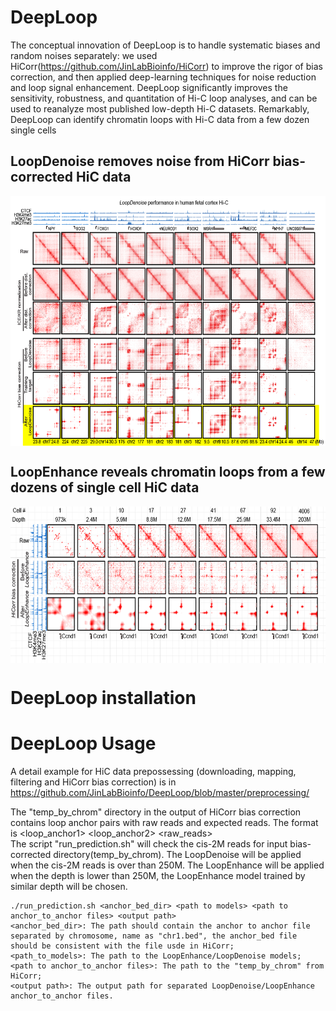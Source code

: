 # DeepLoop
The conceptual innovation of DeepLoop is to handle systematic biases and random noises separately: we used HiCorr(https://github.com/JinLabBioinfo/HiCorr) to improve the rigor of bias correction, and then applied deep-learning techniques for noise reduction and loop signal enhancement. DeepLoop significantly improves the sensitivity, robustness, and quantitation of Hi-C loop analyses, and can be used to reanalyze most published low-depth Hi-C datasets. Remarkably, DeepLoop can identify chromatin loops with Hi-C data from a few dozen single cells

## LoopDenoise removes noise from HiCorr bias-corrected HiC data
<p align="center">
<img align="center" src="https://github.com/JinLabBioinfo/DeepLoop/blob/master/images/LoopDenoise.example.PNG" width="600" height="400">
</p>


## LoopEnhance reveals chromatin loops from a few dozens of single cell HiC data
<p align="center">
<img align="center" src="https://github.com/JinLabBioinfo/DeepLoop/blob/master/images/LoopEnhance_examples_sc.PNG" width="600" height="250">
</p>

# DeepLoop installation



# DeepLoop Usage
A detail example for HiC data prepossessing (downloading, mapping, filtering and HiCorr bias correction) is in https://github.com/JinLabBioinfo/DeepLoop/blob/master/preprocessing/

The "temp_by_chrom" directory in the output of HiCorr bias correction contains loop anchor pairs with raw reads and expected reads. 
The format is <loop_anchor1> <loop_anchor2> <raw_reads> <expected reads>  
The script "run_prediction.sh" will check the cis-2M reads for input bias-corrected directory(temp_by_chrom). The LoopDenoise will be applied when the cis-2M reads is over than 250M. The LoopEnhance will be applied when the depth is lower than 250M, the LoopEnhance model trained by similar depth will be chosen.
```
./run_prediction.sh <anchor_bed_dir> <path to models> <path to anchor_to_anchor files> <output path>
<anchor_bed_dir>: The path should contain the anchor to anchor file separated by chromosome, name as "chr1.bed", the anchor_bed file should be consistent with the file usde in HiCorr;
<path_to_models>: The path to the LoopEnhance/LoopDenoise models;
<path to anchor_to_anchor files>: The path to the "temp_by_chrom" from HiCorr;
<output path>: The output path for separated LoopDenoise/LoopEnhance anchor_to_anchor files.
```



